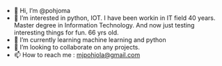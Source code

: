 - 👋 Hi, I’m @pohjoma
- 👀 I’m interested in python,  IOT. I have been workin in IT field 40 years. Master degree in Information Technology. And now just testing interesting things for fun. 66 yrs old.
- 🌱 I’m currently learning machine learning and python
- 💞️ I’m looking to collaborate on any projects.
- 📫 How to reach me : mjpohjola@gmail.com

<!---
pohjoma/pohjoma is a ✨ special ✨ repository because its `README.md` (this file) appears on your GitHub profile.
You can click the Preview link to take a look at your changes.
--->
